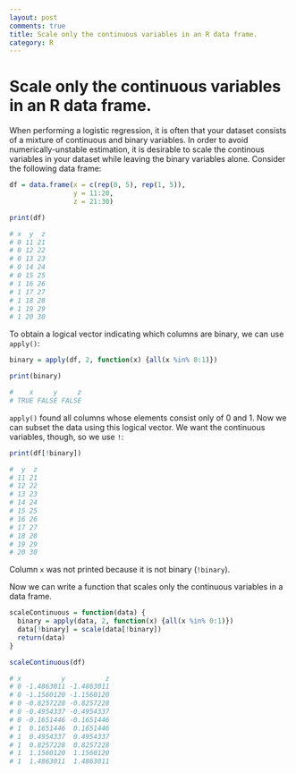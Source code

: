 ```yaml
---
layout: post
comments: true
title: Scale only the continuous variables in an R data frame.
category: R
---
```

# Scale only the continuous variables in an R data frame.

When performing a logistic regression, it is often that your dataset consists of a mixture of continuous and binary variables. In order to avoid numerically-unstable estimation, it is desirable to scale the continous variables in your dataset while leaving the binary variables alone. Consider the following data frame:

```r
df = data.frame(x = c(rep(0, 5), rep(1, 5)), 
                y = 11:20, 
                z = 21:30)

print(df)

# x  y  z
# 0 11 21
# 0 12 22
# 0 13 23
# 0 14 24
# 0 15 25
# 1 16 26
# 1 17 27
# 1 18 28
# 1 19 29
# 1 20 30
```

To obtain a logical vector indicating which columns are binary, we can use `apply()`:

```r
binary = apply(df, 2, function(x) {all(x %in% 0:1)})

print(binary)

#    x     y     z 
# TRUE FALSE FALSE 
```

`apply()` found all columns whose elements consist only of 0 and 1. Now we can subset the data using this logical vector. We want the continuous variables, though, so we use `!`:

```r
print(df[!binary])

#  y  z
# 11 21
# 12 22
# 13 23
# 14 24
# 15 25
# 16 26
# 17 27
# 18 28
# 19 29
# 20 30
```

Column `x` was not printed because it is not binary (`!binary`).

Now we can write a function that scales only the continuous variables in a data frame.

```r
scaleContinuous = function(data) {
  binary = apply(data, 2, function(x) {all(x %in% 0:1)}) 
  data[!binary] = scale(data[!binary])
  return(data)
}

scaleContinuous(df)

# x          y          z
# 0 -1.4863011 -1.4863011
# 0 -1.1560120 -1.1560120
# 0 -0.8257228 -0.8257228
# 0 -0.4954337 -0.4954337
# 0 -0.1651446 -0.1651446
# 1  0.1651446  0.1651446
# 1  0.4954337  0.4954337
# 1  0.8257228  0.8257228
# 1  1.1560120  1.1560120
# 1  1.4863011  1.4863011
```

